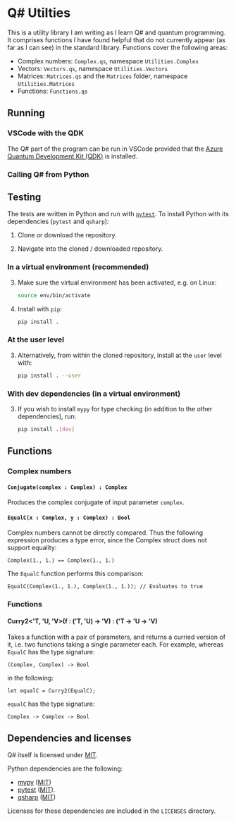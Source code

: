 # Q# Utilties

This is a utility library I am writing as I learn Q# and quantum programming. It comprises functions I have found helpful that do not currently appear (as far as I can see) in the standard library. Functions cover the following areas:

- Complex numbers: `Complex.qs`, namespace `Utilities.Complex`
- Vectors: `Vectors.qs`, namespace `Utilities.Vectors`
- Matrices: `Matrices.qs` and the `Matrices` folder, namespace `Utilities.Matrices`
- Functions: `Functions.qs`

## Running

### VSCode with the QDK

The Q# part of the program can be run in VSCode provided that the [Azure Quantum Development Kit (QDK)](https://learn.microsoft.com/en-us/azure/quantum/install-overview-qdk) is installed. 

### Calling Q# from Python

## Testing
The tests are written in Python and run with [`pytest`](https://docs.pytest.org/en/stable/). To install Python with its dependencies (`pytest` and `qsharp`):

1. Clone or download the repository.

2. Navigate into the cloned / downloaded repository.

### In a virtual environment (recommended)

3. Make sure the virtual environment has been activated, e.g. on Linux:

    ```bash
    source env/bin/activate
    ```

4. Install with `pip`:

    ```bash
    pip install .
    ```

### At the user level

3. Alternatively, from within the cloned repository, install at the ```user``` level with:

    ```bash
    pip install . --user
    ```

### With dev dependencies (in a virtual environment)

3. If you wish to install `mypy` for type checking (in addition to the other dependencies), run:

    ```bash
    pip install .[dev]
    ```

## Functions

### Complex numbers

#### `Conjugate(complex : Complex) : Complex`

Produces the complex conjugate of input parameter `complex`.

#### `EqualC(x : Complex, y : Complex) : Bool`

Complex numbers cannot be directly compared. Thus the following expression produces a type error, since the Complex struct does not support equality:

```Q#
Complex(1., 1.) == Complex(1., 1.)
```

The `EqualC` function performs this comparison:

```Q#
EqualC(Complex(1., 1.), Complex(1., 1.)); // Evaluates to true
```

### Functions

#### Curry2<'T, 'U, 'V>(f : ('T, 'U) -> 'V) : ('T -> 'U -> 'V)

Takes a function with a pair of parameters, and returns a curried version of it, i.e. two functions taking a single parameter each. For example, whereas `EqualC` has the type signature:

```Q#
(Complex, Complex) -> Bool
```

in the following:

```Q#
let equalC = Curry2(EqualC);
```

`equalC` has the type signature:

```Q#
Complex -> Complex -> Bool
```

## Dependencies and licenses

Q# itself is licensed under [MIT](https://github.com/microsoft/qsharp?tab=MIT-1-ov-file#readme).

Python dependencies are the following:

- [mypy](https://mypy.readthedocs.io/en/stable/) ([MIT](https://github.com/python/mypy/blob/master/LICENSE)) 
- [pytest](https://docs.pytest.org/en/7.4.x/) ([MIT](https://github.com/pytest-dev/pytest/blob/main/LICENSE)). 
- [qsharp](https://pypi.org/project/qsharp/) ([MIT](https://github.com/microsoft/qsharp?tab=MIT-1-ov-file#readme))

Licenses for these dependencies are included in the `LICENSES` directory.